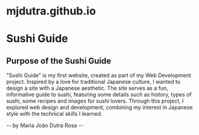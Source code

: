 # mjdutra.github.io

# Sushi Guide 

## Purpose of the Sushi Guide

"Sushi Guide" is my first website, created as part of my Web Development project. Inspired by a love for traditional Japanese culture, I wanted to design a site with a Japanese aesthetic. The site serves as a fun, informative guide to sushi, featuring some details such as history, types of sushi, some recipes and images for sushi lovers. Through this project, I explored web design and development, combining my interest in Japanese style with the technical skills I learned.

-- by Maria João Dutra Rosa --
